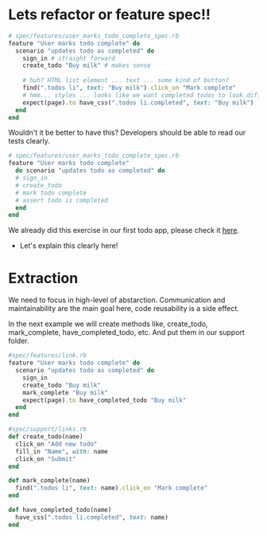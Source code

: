 # Lets refactor or feature spec!!

```ruby
# spec/features/user_marks_todo_complete_spec.rb
feature "User marks todo complete" do 
  scenario "updates todo as completed" do
    sign_in # straight forward 
    create_todo "Buy milk" # makes sense
     
    # huh? HTML list element ... text ... some kind of button?
    find(".todos li", text: "Buy milk").click_on "Mark complete"
    # hmm... styles ... looks like we want completed todos to look different?
    expect(page).to have_css(".todos li.completed", text: "Buy milk") 
  end
end
```

Wouldn't it be better to have this? Developers should be able to read our tests clearly.

```ruby
# spec/features/user_marks_todo_complete_spec.rb
feature "User marks todo complete" 
  do scenario "updates todo as completed" do
  # sign_in
  # create_todo
  # mark todo complete
  # assert todo is completed
  end 
end
```

We already did this exercise in our first todo app, please check it [here](https://github.com/daniel-enqz/rails_tdd/blob/master/spec/features/user_marks_todo_as_incomplete_spec.rb).
<br>
- Let's explain this clearly here!

# Extraction
We need to focus in high-level of abstarction. Communication and maintainability are the main goal here, code reusability is a side effect.

In the next example we will create methods like, create_todo, mark_complete, have_completed_todo, etc. And put them in our support folder.
```ruby
#spec/features/link.rb
feature "User marks todo complete" do 
  scenario "updates todo as completed" do
    sign_in
    create_todo "Buy milk"
    mark_complete "Buy milk"
    expect(page).to have_completed_todo "Buy milk" 
  end
end
```

```ruby
#spec/support/links.rb
def create_todo(name) 
  click_on "Add new todo" 
  fill_in "Name", with: name 
  click_on "Submit"
end

def mark_complete(name)
  find(".todos li", text: name).click_on "Mark complete"
end

def have_completed_todo(name) 
  have_css(".todos li.completed", text: name)
end



